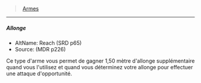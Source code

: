 ﻿---
!GenericItem
Name: Allonge
AltName: Reach (SRD p65)
Source: (MDR p226)
Id: weapons_hd.md#allonge
ParentLink: weapons_hd.md#armes
ParentName: Armes
NameLevel: 5
Attributes:
  Name: Allonge
  Markdown: >+
    ##### <!--Name-->Allonge<!--/Name-->


    - AltName: <!--AltName-->Reach (SRD p65)<!--/AltName-->

    - Source: <!--Source-->(MDR p226)<!--/Source-->


    Ce type d'arme vous permet de gagner 1,50 mètre d'allonge supplémentaire quand vous l'utilisez et quand vous déterminez votre allonge pour effectuer une attaque d'opportunité.

  AltName: Reach (SRD p65)
  Source: (MDR p226)
AttributesDictionary: >+
  Name: Allonge

  Markdown: >+

    ##### <!--Name-->Allonge<!--/Name-->





    - AltName: <!--AltName-->Reach (SRD p65)<!--/AltName-->



    - Source: <!--Source-->(MDR p226)<!--/Source-->





    Ce type d'arme vous permet de gagner 1,50 mètre d'allonge supplémentaire quand vous l'utilisez et quand vous déterminez votre allonge pour effectuer une attaque d'opportunité.



  AltName: Reach (SRD p65)

  Source: (MDR p226)

---
> [Armes](hd_weapons.md)

---

##### Allonge

- AltName: Reach (SRD p65)
- Source: (MDR p226)

Ce type d'arme vous permet de gagner 1,50 mètre d'allonge supplémentaire quand vous l'utilisez et quand vous déterminez votre allonge pour effectuer une attaque d'opportunité.

